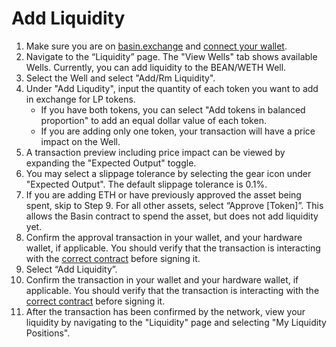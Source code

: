 # Add Liquidity

1. Make sure you are on [basin.exchange](https://basin.exchange/) and [connect your wallet](../basics/connect-to-basin.md).
2. Navigate to the “Liquidity” page. The "View Wells" tab shows available Wells. Currently, you can add liquidity to the BEAN/WETH Well.
3. Select the Well and select "Add/Rm Liquidity".
4. Under "Add Liqudity", input the quantity of each token you want to add in exchange for LP tokens.
   * If you have both tokens, you can select "Add tokens in balanced proportion" to add an equal dollar value of each token.
   * If you are adding only one token, your transaction will have a price impact on the Well.
5. A transaction preview including price impact can be viewed by expanding the "Expected Output" toggle.
6. You may select a slippage tolerance by selecting the gear icon under "Expected Output". The default slippage tolerance is 0.1%.
7. If you are adding ETH or have previously approved the asset being spent, skip to Step 9. For all other assets, select “Approve \[Token]”. This allows the Basin contract to spend the asset, but does not add liquidity yet.
8. Confirm the approval transaction in your wallet, and your hardware wallet, if applicable. You should verify that the transaction is interacting with the [correct contract](../../resources/contracts.md) before signing it.
9. Select “Add Liquidity”.
10. Confirm the transaction in your wallet and your hardware wallet, if applicable. You should verify that the transaction is interacting with the [correct contract](../../resources/contracts.md) before signing it.
11. After the transaction has been confirmed by the network, view your liquidity by navigating to the "Liquidity" page and selecting "My Liquidity Positions".
